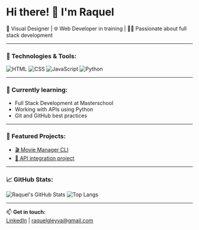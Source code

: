 # Hi there! 👋 I'm Raquel

🎨 Visual Designer | 🌐 Web Developer in training | 👩‍💻 Passionate about full stack development

---

### 🚀 Technologies & Tools:
![HTML](https://img.shields.io/badge/-HTML5-E34F26?style=flat&logo=html5&logoColor=white)
![CSS](https://img.shields.io/badge/-CSS3-1572B6?style=flat&logo=css3)
![JavaScript](https://img.shields.io/badge/-JavaScript-F7DF1E?style=flat&logo=javascript&logoColor=black)
![Python](https://img.shields.io/badge/-Python-3776AB?style=flat&logo=python&logoColor=white)

---

### 🌱 Currently learning:
- Full Stack Development at Masterschool
- Working with APIs using Python
- Git and GitHub best practices

---

### 📌 Featured Projects:
- [🎬 Movie Manager CLI](#)
- [📡 API integration project](#)

---

### 📈 GitHub Stats:
![Raquel's GitHub Stats](https://github-readme-stats.vercel.app/api?username=raquelgleyva&show_icons=true&theme=gruvbox)
![Top Langs](https://github-readme-stats.vercel.app/api/top-langs/?username=raquelgleyva&layout=compact)

---

📫 **Get in touch:**  
[LinkedIn](https://www.linkedin.com/in/raquelgleyva) | raquelgleyva@gmail.com


<!--
**RaquelgLeyva/raquelgleyva** is a ✨ _special_ ✨ repository because its `README.md` (this file) appears on your GitHub profile.

Here are some ideas to get you started:

- 🔭 I’m currently working on ...
- 🌱 I’m currently learning ...
- 👯 I’m looking to collaborate on ...
- 🤔 I’m looking for help with ...
- 💬 Ask me about ...
- 📫 How to reach me: ...
- 😄 Pronouns: ...
- ⚡ Fun fact: ...
-->
